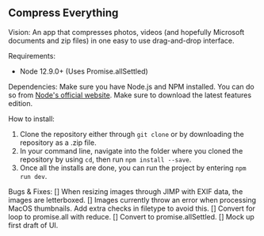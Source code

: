 ## Compress Everything
Vision: An app that compresses photos, videos (and hopefully Microsoft documents and zip files) in one easy to use drag-and-drop interface.

Requirements:
* Node 12.9.0+ (Uses Promise.allSettled)

Dependencies:
Make sure you have Node.js and NPM installed. You can do so from [Node's official website](https://nodejs.org/en/). Make sure to download the latest features edition.

How to install:
1. Clone the repository either through ```git clone``` or by downloading the repository as a .zip file.
2. In your command line, navigate into the folder where you cloned the repository by using ```cd```, then run ```npm install --save```.
3. Once all the installs are done, you can run the project by entering ```npm run dev```.

Bugs & Fixes:
[] When resizing images through JIMP with EXIF data, the images are letterboxed.
[] Images currently throw an error when processing MacOS thumbnails. Add extra checks in filetype to avoid this.
[] Convert for loop to promise.all with reduce.
[] Convert to promise.allSettled.
[] Mock up first draft of UI.